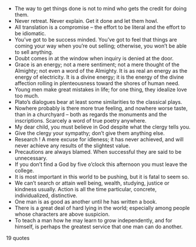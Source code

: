  - The way to get things done is not to mind who gets the credit for doing them.
 - Never retreat. Never explain. Get it done and let them howl.
 - All translation is a compromise – the effort to be literal and the effort to be idiomatic.
 - You’ve got to be success minded. You’ve got to feel that things are coming your way when you’re out selling; otherwise, you won’t be able to sell anything.
 - Doubt comes in at the window when inquiry is denied at the door.
 - Grace is an energy; not a mere sentiment; not a mere thought of the Almighty; not even a word of the Almighty. It is as real an energy as the energy of electricity. It is a divine energy; it is the energy of the divine affection rolling in plenteousness toward the shores of human need.
 - Young men make great mistakes in life; for one thing, they idealize love too much.
 - Plato’s dialogues bear at least some similarities to the classical plays.
 - Nowhere probably is there more true feeling, and nowhere worse taste, than in a churchyard – both as regards the monuments and the inscriptions. Scarcely a word of true poetry anywhere.
 - My dear child, you must believe in God despite what the clergy tells you.
 - Give the clergy your sympathy; don’t give them anything else.
 - Research ! A mere excuse for idleness; it has never achieved, and will never achieve any results of the slightest value.
 - Precautions are always blamed. When successful they are said to be unnecessary.
 - If you don’t find a God by five o’clock this afternoon you must leave the college.
 - It is most important in this world to be pushing, but it is fatal to seem so.
 - We can’t search or attain well being, wealth, studying, justice or kindness usually. Action is all the time particular, concrete, individualized, distinctive.
 - One man is as good as another until he has written a book.
 - There is a great deal of hard lying in the world; especially among people whose characters are above suspicion.
 - To teach a man how he may learn to grow independently, and for himself, is perhaps the greatest service that one man can do another.

19 quotes